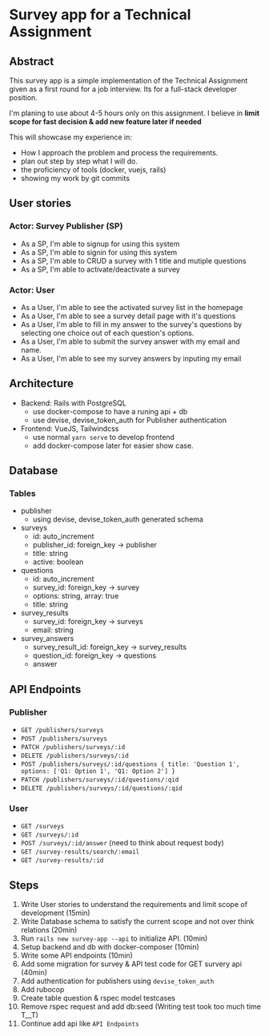 # Survey app for a Technical Assignment
## Abstract
This survey app is a simple implementation of the Technical Assignment given as a first round for a job interview. Its for a full-stack developer position.

I'm planing to use about 4-5 hours only on this assignment. I believe in **limit scope for fast decision & add new feature later if needed**

This will showcase my experience in:
- How I approach the problem and process the requirements.
- plan out step by step what I will do.
- the proficiency of tools (docker, vuejs, rails)
- showing my work by git commits

## User stories
### Actor: Survey Publisher (SP)
- As a SP, I'm able to signup for using this system
- As a SP, I'm able to signin for using this system
- As a SP, I'm able to CRUD a survey with 1 title and mutiple questions
- As a SP, I'm able to activate/deactivate a survey

### Actor: User
- As a User, I'm able to see the activated survey list in the homepage
- As a User, I'm able to see a survey detail page with it's questions
- As a User, I'm able to fill in my answer to the survey's questions by selecting one choice out of each question's options.
- As a User, I'm able to submit the survey answer with my email and name.
- As a User, I'm able to see my survey answers by inputing my email

## Architecture
- Backend: Rails with PostgreSQL
    + use docker-compose to have a runing api + db
    + use devise, devise_token_auth for Publisher authentication
- Frontend: VueJS, Tailwindcss
    + use normal `yarn serve` to develop frontend
    + add docker-compose later for easier show case. 

## Database
### Tables
- publisher
    + using devise, devise_token_auth generated schema
- surveys
    + id: auto_increment
    + publisher_id: foreign_key -> publisher
    + title: string
    + active: boolean
- questions
    + id: auto_increment
    + survey_id: foreign_key -> survey
    + options: string, array: true
    + title: string
- survey_results
    + survey_id: foreign_key -> surveys
    + email: string
- survey_answers
    + survey_result_id: foreign_key -> survey_results
    + question_id: foreign_key -> questions
    + answer

## API Endpoints
### Publisher
- `GET /publishers/surveys`
- `POST /publishers/surveys`
- `PATCH /publishers/surveys/:id`
- `DELETE /publishers/surveys/:id`
- `POST /publishers/surveys/:id/questions { title: 'Question 1', options: ['Q1: Option 1', 'Q1: Option 2'] } `
- `PATCH /publishers/surveys/:id/questions/:qid`
- `DELETE /publishers/surveys/:id/questions/:qid`

### User
- `GET /surveys`
- `GET /surveys/:id`
- `POST /surveys/:id/answer` (need to think about request body)
- `GET /survey-results/search/:email`
- `GET /survey-results/:id`

## Steps
1. Write User stories to understand the requirements and limit scope of development (15min)
2. Write Database schema to satisfy the current scope and not over think relations (20min)
3. Run `rails new survey-app --api` to initialize API. (10min)
4. Setup backend and db with docker-composer (10min)
5. Write some API endpoints (10min)
6. Add some migration for survey & API test code for GET survery api (40min)
7. Add authentication for publishers using `devise_token_auth`
8. Add rubocop
9. Create table question & rspec model testcases
10. Remove rspec request and add db:seed (Writing test took too much time T__T)
11. Continue add api like `API Endpoints`
